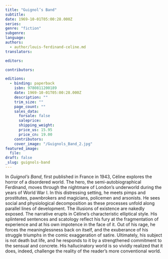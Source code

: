 ```yaml
---
title: "Guignol’s Band"
subtitle:
date: 1969-10-01T05:00:28.000Z
series:
genre: "fiction"
subgenre:
language:
authors:
  - author/louis-ferdinand-celine.md
translators:

editors:

contributors:

editions:
  - binding: paperback
    isbn: 9780811200189
    date: 1969-10-01T05:00:28.000Z
    description: ""
    trim_size: ""
    page_count: ""
    sales_data:
      forsale: false
      saleprice:
      shipping_weight:
      price_us: 15.95
      price_cn: 19.00
    contributors:
    cover_image: "/Guignols_Band_2.jpg"
featured_image:
  file:
draft: false
_slug: guignols-band
---
```


In _Guignol’s Band_, first published in France in 1943, Céline explores the horror of a disordered world. The hero, the semi-autobiographical Ferdinand, moves through the nightmare of London’s underworld during the years of World War I. In this distressing setting, he meets pimps and prostitutes, pawnbrokers and magicians, policemen and arsonists. He sees social and physiological decomposition as these processes unfold along parallel lines of development. The illusions of existence are nakedly exposed. The narrative erupts in Céline’s characteristic elliptical style. His splintered sentences and scatology reflect his fury at the fragmentation of experience and at his own impotence in the face of it. Out of his rage, he forces the meaninglessness back on itself, and the exuberance of his struggle triumphs in the comic exaggeration of satire. Ultimately, his subject is not death but life, and he responds to it by a strengthened commitment to the sensual and concrete. His hallucinatory world is so vividly realized that it does, indeed, challenge the reality of the reader’s more conventional world.

